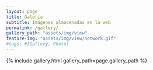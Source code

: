 ```yaml
---
layout: page
title: Galería
subtitle: Imágenes almacenadas en la web
permalink: /gallery/
gallery_path: "assets/img/view"
feature-img: "assets/img/view/network.gif"
#tags: #[Gallery, Photo]
---
```


{% include gallery.html gallery_path=page.gallery_path %}